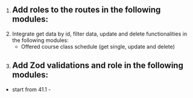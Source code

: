 1. ## Add roles to the routes in the following modules:
2. Integrate get data by id, filter data, update and delete functionalities in the following modules:
   - Offered course class schedule (get single, update and delete)
3. ## Add Zod validations and role in the following modules:

- start from 41.1 -
